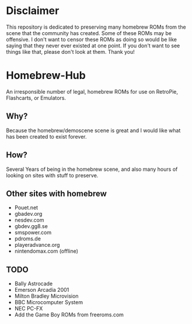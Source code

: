 # Disclaimer
This repository is dedicated to preserving many homebrew ROMs from the scene that the community has created.
Some of these ROMs may be offensive. I don't want to censor these ROMs as doing so would be like saying that they 
never ever existed at one point. If you don't want to see things like that, please don't look at them. Thank you!

# Homebrew-Hub
An irresponsible number of legal, homebrew ROMs for use on RetroPie, Flashcarts, or Emulators.

## Why?
Because the homebrew/demoscene scene is great and I would like what has been created to exist forever. 

## How?
Several Years of being in the homebrew scene, and also many hours of looking on sites with stuff to preserve.

## Other sites with homebrew
- Pouet.net
- gbadev.org
- nesdev.com
- gbdev.gg8.se
- smspower.com
- pdroms.de
- playeradvance.org
- nintendomax.com (offline)

## TODO
- Bally Astrocade
- Emerson Arcadia 2001
- Milton Bradley Microvision
- BBC Microcomputer System
- NEC PC-FX
- Add the Game Boy ROMs from freeroms.com
